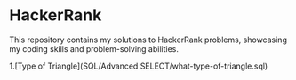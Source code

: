 # HackerRank
This repository contains my solutions to HackerRank problems, showcasing my coding skills and problem-solving abilities.

1.[Type of Triangle](SQL/Advanced SELECT/what-type-of-triangle.sql)
